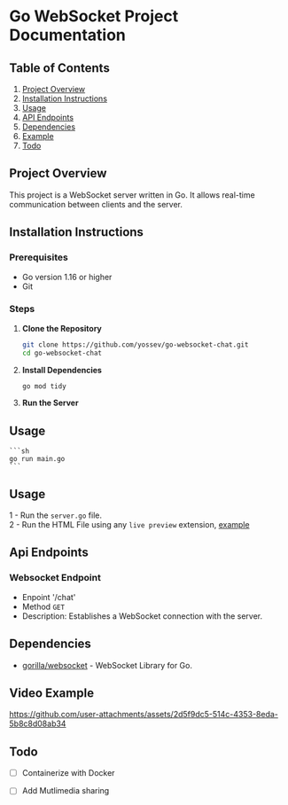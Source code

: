 # Go WebSocket Project Documentation
## Table of Contents

1. [Project Overview](#project-overview)
2. [Installation Instructions](#installation-instructions)
3. [Usage](#usage)
4. [API Endpoints](#api-endpoints)
5. [Dependencies](#dependencies)
6. [Example](#examples)
7. [Todo](#todo)

## <a name="project-overview">Project Overview</a>
This project is a WebSocket server written in Go. It allows real-time communication between clients and the server.

## <a name="installation-instructions">Installation Instructions</a>
### Prerequisites

- Go version 1.16 or higher
- Git

### Steps

1. **Clone the Repository**

    ```sh
    git clone https://github.com/yossev/go-websocket-chat.git
    cd go-websocket-chat
    ```

2. **Install Dependencies**

    ```sh
    go mod tidy
    ```

3. **Run the Server**
## <a name="usage">Usage</a>
    ```sh
    go run main.go
    ```
## <a name="usage">Usage</a>
1 - Run the `server.go` file. <br />
2 - Run the HTML File using any `live preview` extension, [example](https://marketplace.visualstudio.com/items?itemName=ritwickdey.LiveServer)

## <a name="api-endpoints">Api Endpoints </a>
### Websocket Endpoint
- Enpoint '/chat'
- Method `GET`
- Description: Establishes a WebSocket connection with the server.
  
## <a name="dependencies">Dependencies</a>
- [gorilla/websocket](https://github.com/gorilla/websocket) -  WebSocket Library for Go.

## <a name="examples"> Video Example </a>
https://github.com/user-attachments/assets/2d5f9dc5-514c-4353-8eda-5b8c8d08ab34

## <a name="todo">Todo</a>
- [ ] Containerize with Docker
- [ ] Add Mutlimedia sharing




